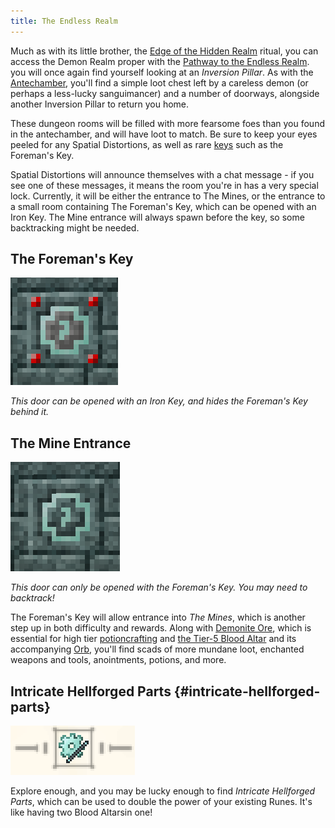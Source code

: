 ```yaml
---
title: The Endless Realm
---
```


Much as with its little brother, the [Edge of the Hidden Realm](#edge-of-the-hidden-realm) ritual, you can access the Demon Realm proper with the [Pathway to the Endless Realm](#pathway-to-the-endless-realm). you will once again find yourself looking at an _Inversion Pillar_. As with the [Antechamber](#the-antechamber), you'll find a simple loot chest left by a careless demon (or perhaps a less-lucky sanguimancer) and a number of doorways, alongside another Inversion Pillar to return you home.

These dungeon rooms will be filled with more fearsome foes than you found in the antechamber, and will have loot to match. Be sure to keep your eyes peeled for any Spatial Distortions, as well as rare [keys](#dungeon-keys) such as the Foreman's Key.

Spatial Distortions will announce themselves with a chat message - if you see one of these messages, it means the room you're in has a very special lock. Currently, it will be either the entrance to The Mines, or the entrance to a small room containing The Foreman's Key, which can be opened with an Iron Key. The Mine entrance will always spawn before the key, so some backtracking might be needed.


## The Foreman's Key

![Image](/img/DungeonDelving/10.png)

_This door can be opened with an Iron Key, and hides the Foreman's Key behind it._


## The Mine Entrance

![Image](/img/DungeonDelving/11.png)

_This door can only be opened with the Foreman's Key. You may need to backtrack!_

The Foreman's Key will allow entrance into _The Mines_, which is another step up in both difficulty and rewards. Along with [Demonite Ore](#demonite), which is essential for high tier [potioncrafting](#potion-crafting) and [the Tier-5 Blood Altar](#the-blood-altar) and its accompanying [Orb](#soul-network), you'll find scads of more mundane loot, enchanted weapons and tools, anointments, potions, and more.


## Intricate Hellforged Parts {#intricate-hellforged-parts}

![Image](/img/DungeonDelving/12.png)

Explore enough, and you may be lucky enough to find _Intricate Hellforged Parts_, which can be used to double the power of your existing Runes. It's like having two Blood Altarsin one!


